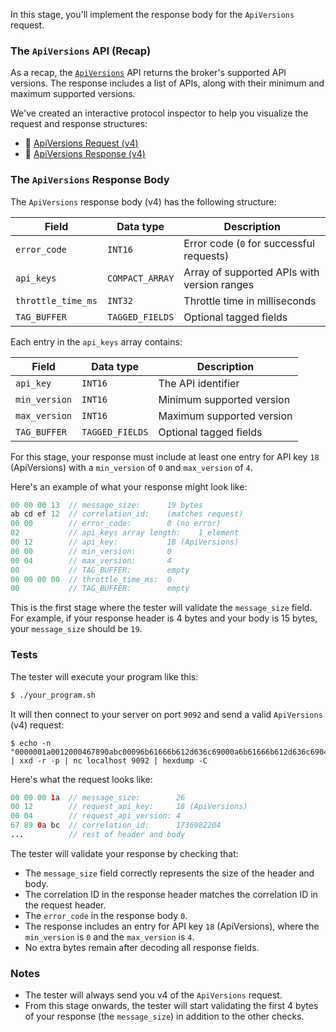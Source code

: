 In this stage, you'll implement the response body for the `ApiVersions` request.

### The `ApiVersions` API (Recap)

As a recap, the [`ApiVersions`](https://kafka.apache.org/protocol.html#The_Messages_ApiVersions) API returns the broker's supported API versions. The response includes a list of APIs, along with their minimum and maximum supported versions.

We've created an interactive protocol inspector to help you visualize the request and response structures:

- 🔎 [ApiVersions Request (v4)](https://binspec.org/kafka-api-versions-request-v4)
- 🔎 [ApiVersions Response (v4)](https://binspec.org/kafka-api-versions-Response-v4)


### The `ApiVersions` Response Body

The `ApiVersions` response body (v4) has the following structure:

| Field              | Data type      | Description                                    |
| ------------------ | -------------- | ---------------------------------------------- |
| `error_code`       | `INT16`        | Error code (`0` for successful requests)         |
| `api_keys`         | `COMPACT_ARRAY`| Array of supported APIs with version ranges    |
| `throttle_time_ms` | `INT32`        | Throttle time in milliseconds                  |
| `TAG_BUFFER`       | `TAGGED_FIELDS`| Optional tagged fields                         |

Each entry in the `api_keys` array contains:

| Field          | Data type       | Description                    |
| -------------- | --------------- | ------------------------------ |
| `api_key`      | `INT16`         | The API identifier             |
| `min_version`  | `INT16`         | Minimum supported version      |
| `max_version`  | `INT16`         | Maximum supported version      |
| `TAG_BUFFER`   | `TAGGED_FIELDS` | Optional tagged fields                  |

For this stage, your response must include at least one entry for API key `18` (ApiVersions) with a `min_version` of `0` and `max_version` of `4`.

Here's an example of what your response might look like:

```java
00 00 00 13  // message_size:      19 bytes
ab cd ef 12  // correlation_id:    (matches request)
00 00        // error_code:        0 (no error)
02           // api_keys array length:    1 element
00 12        // api_key:           18 (ApiVersions)
00 00        // min_version:       0
00 04        // max_version:       4
00           // TAG_BUFFER:        empty
00 00 00 00  // throttle_time_ms:  0
00           // TAG_BUFFER:        empty
```

This is the first stage where the tester will validate the `message_size` field. For example, if your response header is 4 bytes and your body is 15 bytes, your `message_size` should be `19`.

### Tests

The tester will execute your program like this:

```bash
$ ./your_program.sh
```

It will then connect to your server on port `9092` and send a valid `ApiVersions` (v4) request:

```
$ echo -n "0000001a0012000467890abc00096b61666b612d636c69000a6b61666b612d636c6904302e3100" | xxd -r -p | nc localhost 9092 | hexdump -C
```

Here's what the request looks like:

```java
00 00 00 1a  // message_size:        26
00 12        // request_api_key:     18 (ApiVersions)
00 04        // request_api_version: 4
67 89 0a bc  // correlation_id:      1736982204
...          // rest of header and body
```

The tester will validate your response by checking that:

- The `message_size` field correctly represents the size of the header and body.
- The correlation ID in the response header matches the correlation ID in the request header.
- The `error_code` in the response body `0`.
- The response includes an entry for API key `18` (ApiVersions), where the `min_version` is `0` and the `max_version` is `4`.
- No extra bytes remain after decoding all response fields.

### Notes

- The tester will always send you v4 of the `ApiVersions` request.
- From this stage onwards, the tester will start validating the first 4 bytes of your response (the `message_size`) in addition to the other checks.





